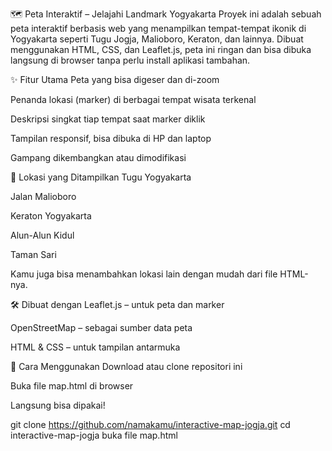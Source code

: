 🗺️ Peta Interaktif – Jelajahi Landmark Yogyakarta
Proyek ini adalah sebuah peta interaktif berbasis web yang menampilkan tempat-tempat ikonik di Yogyakarta seperti Tugu Jogja, Malioboro, Keraton, dan lainnya. Dibuat menggunakan HTML, CSS, dan Leaflet.js, peta ini ringan dan bisa dibuka langsung di browser tanpa perlu install aplikasi tambahan.

✨ Fitur Utama
Peta yang bisa digeser dan di-zoom

Penanda lokasi (marker) di berbagai tempat wisata terkenal

Deskripsi singkat tiap tempat saat marker diklik

Tampilan responsif, bisa dibuka di HP dan laptop

Gampang dikembangkan atau dimodifikasi

📍 Lokasi yang Ditampilkan
Tugu Yogyakarta

Jalan Malioboro

Keraton Yogyakarta

Alun-Alun Kidul

Taman Sari

Kamu juga bisa menambahkan lokasi lain dengan mudah dari file HTML-nya.

🛠️ Dibuat dengan
Leaflet.js – untuk peta dan marker

OpenStreetMap – sebagai sumber data peta

HTML & CSS – untuk tampilan antarmuka

🔧 Cara Menggunakan
Download atau clone repositori ini

Buka file map.html di browser

Langsung bisa dipakai!

git clone https://github.com/namakamu/interactive-map-jogja.git
cd interactive-map-jogja
buka file map.html
